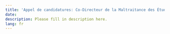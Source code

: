 ```yaml
---
title: 'Appel de candidatures: Co-Directeur de la Maltraitance des Étudiants'
date:
description: Please fill in description here.
lang: fr
---
```

